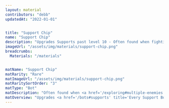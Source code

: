 ```yaml
---
layout: material
contributors: "debb"
updatedAt: "2022-01-01"


title: "Support Chip"
name: "Support Chip"
description: "Upgrades Supports past level 10 - Often found when fighting multiple enemies simultaneously"
imageUrl: "/assets/img/materials/support-chip.png"
breadcrumbs:
  Materials: "/materials"


matName: "Support Chip"
matRarity: "Rare"
matImageUrl: "/assets/img/materials/support-chip.png"
matRaritySortOrder: "3"
matType: "Bot"
matDescription: "Often found when <a href='/exploring#multiple-enemies'>fighting multiple enemies</a> simultaneously"
matOverview: "Upgrades <a href='/bots#supports' title='Every Support Bot'>Supports</a> past level 10."
---
```




